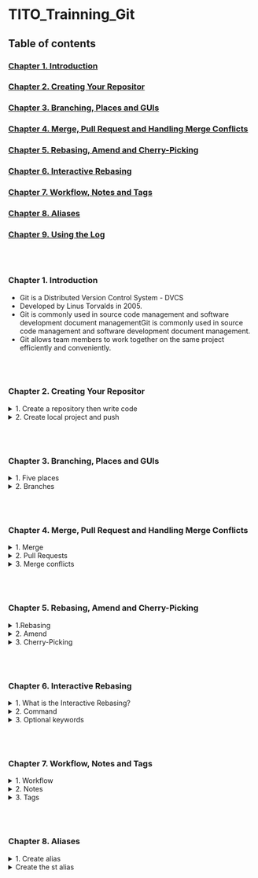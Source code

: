 # TITO_Trainning_Git

## Table of contents

### [Chapter 1. Introduction]()

### [Chapter 2. Creating Your Repositor]()

### [Chapter 3. Branching, Places and GUIs]()

### [Chapter 4. Merge, Pull Request and Handling Merge Conflicts]()

### [Chapter 5. Rebasing, Amend and Cherry-Picking]()

### [Chapter 6. Interactive Rebasing]()

### [Chapter 7. Workflow, Notes and Tags]()

### [Chapter 8. Aliases]()

### [Chapter 9. Using the Log]()

<br></br>

### Chapter 1. Introduction

- Git is a Distributed Version Control System - DVCS
- Developed by Linus Torvalds in 2005.
- Git is commonly used in source code management and software development document managementGit is commonly used in source code management and software development document management.
- Git allows team members to work together on the same project efficiently and conveniently.

<br></br>

### Chapter 2. Creating Your Repositor

<details>
<summary>1. Create a repository then write code </summary>

- Create a repository
- Pull the repository to your computer 

```
$git clone HTTPS/SSH
```

- Add the files 

```
$git add .
```

- Commit at the command line

```
$git commit -m "commit"
```

- Push code 

```
$git push origin branch
```

</details>


<details>
<summary>2. Create local project and push</summary>

- Create a repository
- Initialize git file

```
$git init 
```


- Add the files 

```
$git add .
```

- Commit at the command line

```
$git commit -m "commit"
```

- use to create a connection from local repo to server repo

```
$git remote add origin HTTPS/SSH
```
- Push code 

```
$git push origin branch
```


</details>

<br></br>

### Chapter 3. Branching, Places and GUIs

<details>
<summary>1. Five places</summary>


- The work area : it is possible to have more than one work area ( out of rader ) .
- The index (staging area) 
- The local repository : commit 
- The remote repository : pushing data 
- The stash : save files that have been fixed but not committed or lost when changing branches.

</details>

<details>
<summary>2. Branches</summary>

- Create a new branch 

```
$git branch <branch>
```

```
$git checkout -b <branch>
```

- See commits and announcements

```
$git log  --oneline
```
- Push new branches

```
$git push
```
- Combine add and commit

```
$git commit -a -m "Add the add method"
```

- Check commits

```
$git log
```

</details>

<br></br>

### Chapter 4. Merge, Pull Request and Handling Merge Conflicts

<details>
<summary>1. Merge</summary>

 Merge is the process of combining two or more branches of source code into a single branch. This allows developers to bring together changes made on separate branches and ensures that the final source code works as intended. To merge two branches, you can use the git merge command with the name of the branch to merge.

```
$git merge <branch-name>
```

</details>


<details>
<summary>2. Pull Requests</summary>

Pull Requests are a way for developers to propose changes to a codebase and have the request reviewed and merged. This allows developers to collaborate with each other and ensures that changes are properly checked out and tested before being added to the master branch. To create a Pull Request, you can use a source code hosting service like GitHub

</details>

<details>
<summary>3. Merge conflicts</summary>

1. Identify conflicting files:

```
$git merge
```

```
$git status
```

2. Open conflicting files

3. Resolve conflicts

4. Save changes

5. Thêm các thay đổi

```
$git add
```

6. Commit the changes

```
$git commit
```

7. Push the changes

```
$git push
```

</details>

<br></br>

### Chapter 5. Rebasing, Amend and Cherry-Picking

<details>
<summary>1.Rebasing</summary>

<details>
<summary>What is the rebasing?</summary>

Rebasing is the process of moving your current branch to another branch and reselecting the commits on the original branch to include them in your current branch. This process helps to merge changes across different branches and minimizes the dispersion of data in the commit history.

</details>

- Go to your current branch and run the command

```
$git rebase <branch name you want to merge into>
```

- Git will move your current branch to the branch you want to merge into and reselect the commits on the original branch to include them in your current branch.

- Once done 

```
$git log
```
</details>

<details>
<summary>2.  Amend</summary>


<details>
<summary>What is the Amend ?</summary>

Amend is a feature that allows you to modify previously created commits. It allows you to add or remove files, change commit messages, or edit previously committed changes. With this feature, you can adjust your commit history flexibly and conveniently.

</details>

- Make the changes on your file.
- Run the command to add the changes to index.

```
$git add <filename>
```

- Modify the last commit on your current branch.

```
$git commit --amend
```

- Git will open an editor where you can modify commit messages, add or remove files, or edit previously committed changes. Save and close the editor when done.

</details>

<details>
<summary>3. Cherry-Picking</summary>

<details>
<summary>What is the Cherry-Picking?</summary>
Cherry-Picking is the process of selecting commits on another branch and applying them to your current branch. This process allows you to take specific changes from one branch and move them to another branch independently. Cherry-Picking is often used when you want to apply some changes from another branch without wanting to merge that whole branch into your current branch.
</details>

- Go to your current branch and run the command: 

```
$git cherry-pick <commit code you want to apply>
```

- Review new commit history.

```
$git log
```

</details>

<br></br>

### Chapter 6. Interactive Rebasing

<details>
<summary>1. What is the Interactive Rebasing?</summary>
Interactive rebase is a feature in Git that allows you to interact with and edit existing commits on a branch. This feature is useful when you need to clean up the commit history, merge multiple commits into one, or split a commit into several smaller commits.
</details>


<details>
<summary>2. Command</summary>

```
$git rebase -i <commit>
```

> '<commit>' : commit hash, branch name or tag

</details>


<details>
<summary>3. Optional keywords</summary>

- Pick: Select this option to leave the commit unchanged.
- Edit: Select this option to pause rebasing after this commit, allowing you to edit the commit message, commit content, or add new changes.
- Squash: Select this option to combine this commit with the previous commit and merge the commit message together.
- Fixup: Select this option to combine this commit with the previous commit but ignore the commit message.
- Reword: Select this option to modify the commit message.

</details>

<br></br>

### Chapter 7. Workflow, Notes and Tags


<details>
<summary>1. Workflow</summary>


<details>
<summary>What is the workflow?</summary>
Workflow is the process of working with branches, commits and merges
</details>



</details>


<details>
<summary>2. Notes</summary>

<details>
<summary>What is the notes?</summary>
 A node is an object that stores information about a specific commit. Each commit in Git has a unique node, called a "SHA-1 hash", which is a 40-character string used to identify and determine the commit.
</details>

- Viewing information about a specific commit:

```
$git show <commit-hash>
```

- Viewing information about the entire history of a repository:

```
$git log
```

- Viewing information about the history of a specific branch:

```
$git log <branch-name>
```

- Viewing information about the history of a specific file:

```
$git log <file-name>
```

- Viewing information about the history of a specific folder:

```
$git log <folder-name>
```

- Searching for commits based on the content of the commit message or changes:

```
$git log --grep="<search-term>"
```


</details>

<details>
<summary>3. Tags</summary>

<details>
<summary>What is the tags?</summary>
"Tags" is one of the important features of Git, allowing you to mark specific commits as released versions of your software or project. A tag is simply a label (name) attached to a specific commit in the history of your repository.
</details>

- Creating a new tag:

```
$git tag <tag-name>
```

- Marking a specific commit as a version:

```
$git tag <tag-name> <commit-hash>
```

- Viewing a list of existing tags:

```
$git tag
```

-Viewing the details of a tag:

```
$git show <tag-name>
```

- Deleting a tag:

```
$git tag -d <tag-name>
```

- Pushing a tag to a remote repository:

```
$git push origin <tag-name>
```

- Pushing all tags to a remote repository:

```
$git push --tags
```

</details>

<br></br>

### Chapter 8. Aliases

<details>
<summary>1. Create alias</summary>


```
$ git config --global alias.<alias-name> '<git-command>'
```

> '<git-command>' Git command that you want to minify to alias.

</details>



<details>
<summary>Create the st alias</summary>

```
$git config --global alias.st status
``` 

</detail>



<details>
<summary>Create a branch and 
check it out</summary>

```
$git config --global alias.bc checkout -b 
$git config --global alias.cb checkout -b 
``` 

> The important thing to notice here is that your alias can take one or more flags. 

</detail>



<details>
<summary>A lot commits everything and waits for a message</summary>

```
$git config --global alias.cam commit -a -m
``` 

</detail>

<details>
<summary>Commits everything along with the message you give it</summary>

```
$git cam  "Here is you message"
``` 

</detail>


<details>
<summary>Offers me an alternative to log --oneline that gives much more information</summary>

```
$git config –global alias.lg log --graph --pretty=format:'%Cred%h%Creset 
-%C(yellow)%d%Creset %s %Cgreen(%cr) %C(yellow)<%an>%Creset' --abbrev-commit
``` 

</detail>


<details>
<summary>Opens the global configuration file in your editor</summary>

```
$git config --edit --global
``` 

- Note :
>  You can add aliases directly here if you like.
>  If you are going to use more than one flag

```
$git config --global alias.nx "log --name-only --oneline"
```

</detail>

<br></br>

### Chapter 9. Using the Log

<details>
<summary>Log at the command line</summary>

```
$git log --oneline
``` 

</detail>

<details>
<summary>Which files changed?</summary>

```
$git log --name-only
``` 

</detail>

<detail>
<summary>Summary</summary>

The log can show you when each commit was created, who created it, and other useful information about the commit, such as what changed in each file. You have great control over what is displayed

</detail>